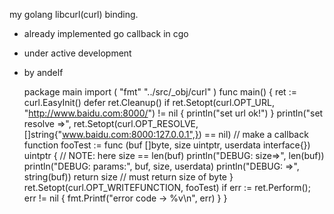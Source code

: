my golang libcurl(curl) binding.

 * already implemented go callback in cgo
 * under active development
 * by andelf



    package main
    import (
        "fmt"
        "../src/_obj/curl"
    )
    func main() {
        ret := curl.EasyInit()
        defer ret.Cleanup()
        if ret.Setopt(curl.OPT_URL, "http://www.baidu.com:8000/") != nil {
            println("set url ok!")
        }
        println("set resolve =>", ret.Setopt(curl.OPT_RESOLVE, []string{"www.baidu.com:8000:127.0.0.1",}) == nil)
        // make a callback function
        fooTest := func (buf []byte, size uintptr, userdata interface{}) uintptr {
            // NOTE: here size == len(buf)
            println("DEBUG: size=>", len(buf))
            println("DEBUG: params:", buf, size, userdata)
            println("DEBUG: =>", string(buf))
            return size				// must return size of byte
        }
        ret.Setopt(curl.OPT_WRITEFUNCTION, fooTest)
        if err := ret.Perform(); err != nil {
            fmt.Printf("error code -> %v\n", err)
        }
    }
